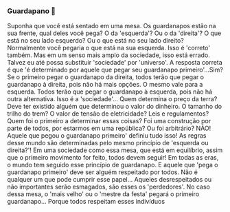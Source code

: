 ### Guardapano 👋

Suponha que você está sentado em uma mesa. Os guardanapos estão na sua frente, qual deles você pega? O da 'esquerda'? Ou o da 'direita'? O que está no seu lado esquerdo? Ou o que está no seu lado direito? Normalmente você pegaria o que está na sua esquerda. Isso é 'correto' também. Mas em um senso mais amplo da sociedade, isso está errado. Talvez eu até possa substituir 'sociedade' por 'universo'. A resposta correta é que 'é determinado por aquele que pegar seu guardanapo primeiro'...Sim? Se o primeiro pegar o guardanapo da direita, todos terão que pegar o guardanapo à direita, pois não há mais opções. O mesmo vale para a esquerda. Todos terão que pegar o guardanapo à esquerda, pois não há outra alternativa. Isso é a 'sociedade'... Quem determina o preço da terra? Deve ter existido alguém que determinou o valor do dinheiro. O tamanho do trilho do trem? O valor de tensão de eletricidade? Leis e regulamentos? Quem foi o primeiro a determinar essas coisas? Foi uma construção por parte de todos, por estarmos em uma república? Ou foi arbitrário? NÃO! Aquele que pegou o guardanapo primeiro' definiu tudo isso! As regras desse mundo são determinadas pelo mesmo princípio de 'esquerda ou direita?'! Em uma sociedade como essa mesa, que está em equilíbrio, assim que o primeiro movimento for feito, todos devem seguir! Em todas as eras, o mundo tem seguido esse princípio de guardanapo. E aquele que 'pega o guardanapo primeiro' deve ser alguém respeitado por todos. Não é qualquer um que pode cumprir esse papel... Aqueles desrespeitados ou não importantes serão esmagados, são esses os 'perdedores'. No caso dessa mesa, o 'mais velho' ou o 'mestre da festa' pegará o primeiro guardanapo... Porque todos respeitam esses indivíduos
